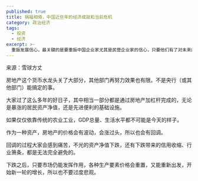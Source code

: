 ```yaml
---
published: true
title: 祸福相倚，中国近些年的经济成就和当前危机
category: 政治经济
tags:
  - 投资
  - 经济
excerpt: >-
  重振发展信心，最关键的是要重振中国企业家尤其是民营企业家的信心，只要他们有了对未来的乐观预期，能够着眼未来进行长期主义的投资，中国经济的新动能就会慢慢积聚起来。
---
```


来源：雪球方丈

房地产这个货币水龙头关了大部分，其他部门再努力效果也有限。不是央行（或其他部门）能搞定的事。

大家过了这么多年的好日子，其中相当一部分都是通过房地产加杠杆完成的，无论是暴涨的居民资产净值，还是先进便利的基础设施。

如果仅仅依靠传统的农业工业，GDP总量、生活水平都不可能是今天的样子。

作为一种资产，房地产的价格会有波动，会涨过头，所以也会有回调。

回调的过程大家会感到痛苦，不光的资产净值下跌，还有下跌带来的信用收缩、行业箫条，都是无法完全避免的。

下跌之后，只要市场仍能发挥作用，各种生产要素价格会重置，又能重新出发，开始新一轮的增长，所以也不要过度悲观。
